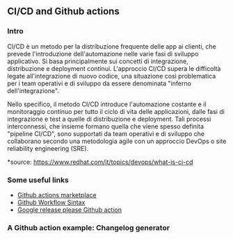 
##  CI/CD and Github actions

### Intro

CI/CD è un metodo per la distribuzione frequente delle app ai clienti, che prevede l'introduzione dell'automazione nelle varie fasi di sviluppo applicativo. Si basa principalmente sui concetti di integrazione, distribuzione e deployment continui. L'approccio CI/CD supera le difficoltà legate all'integrazione di nuovo codice, una situazione così problematica per i team operativi e di sviluppo da essere denominata "inferno dell'integrazione".

Nello specifico, il metodo CI/CD introduce l'automazione costante e il monitoraggio continuo per tutto il ciclo di vita delle applicazioni, dalle fasi di integrazione e test a quelle di distribuzione e deployment. Tali processi interconnessi, che insieme formano quella che viene spesso definita "pipeline CI/CD", sono supportati da team operativi e di sviluppo che collaborano secondo una metodologia agile con un approccio DevOps o site reliability engineering (SRE).

*source: https://www.redhat.com/it/topics/devops/what-is-ci-cd

### Some useful links
- [Github actions marketplace](https://github.com/marketplace?query=sort%3Apopularity-desc&type=actions) 
- [Github Workflow Sintax](https://docs.github.com/en/actions/using-workflows/workflow-syntax-for-github-actions)
- [Google release please Github action](https://github.com/marketplace/actions/release-please-action)

### A Github action example: Changelog generator
